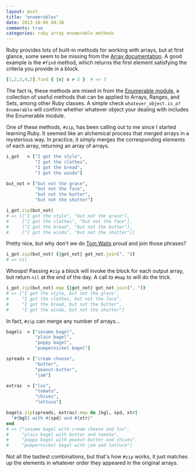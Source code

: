 ```yaml
---
layout: post
title: "enumerables"
date: 2013-10-08 08:38
comments: true
categories: ruby array enumerable methods
---
```

Ruby provides lots of built-in methods for working with arrays, but at first glance, some seem to be missing from the [Array documentation](http://ruby-doc.org/core-2.0.0/Array.html). A good example is the `#find` method, which returns the first element satisfying the criteria you provide in a block.
``` ruby
[1,2,3,4,5].find { |x| x > 2 }  # => 3
```
The fact is, these methods are mixed in from the [Enumerable module](http://ruby-doc.org/core-2.0.0/Enumerable.html), a collection of useful methods that can be applied to Arrays, Ranges, and Sets, among other Ruby classes. A simple check `whatever_object.is_a? Enumerable` will confirm whether whatever object your dealing with includes the Enumerable module.

One of these methods, `#zip`, has been calling out to me since I started learning Ruby. It seemed like an alchemical process that merged arrays in a mysterious way. In practice, it simply merges the corresponding elements of each array, returning an array of arrays.
``` ruby
i_got   = ["I got the style",
           "I got the clothes",
           "I got the bread",
           "I got the winda"]

but_not = ["but not the grace",
           "but not the face",
           "but not the butter",
           "but not the shutter"]

i_got.zip(but_not)
# => [["I got the style", "but not the grace"],
#     ["I got the clothes", "but not the face"],
#     ["I got the bread", "but not the butter"],
#     ["I got the winda", "but not the shutter"]]
```
Pretty nice, but why don't we do [Tom Waits](http://www.youtube.com/watch?v=ByomIJf5n9w) proud and join those phrases?
``` ruby
i_got.zip(but_not) {|got_not| got_not.join(", ")}
# => nil
```
Whoops! Passing `#zip` a block will invoke the block for each output array, but return `nil` at the end of the day. A call to `#map` to will do the trick.
``` ruby
i_got.zip(but_not).map {|got_not| got_not.join(", ")}
# => ["I got the style, but not the grace",
#     "I got the clothes, but not the face",
#     "I got the bread, but not the butter",
#     "I got the winda, but not the shutter"]
```
In fact, `#zip` can merge any number of arrays...
``` ruby
bagels  = ["sesame bagel",
           "plain bagel",
           "poppy bagel",
           "pumpernickel bagel"]

spreads = ["cream cheese",
           "butter",
           "peanut-butter",
           "jam"]

extras  = ["lox",
           "tomato",
           "chives",
           "lettuce"]

bagels.zip(spreads, extras).map do |bgl, spd, xtr|
  "#{bgl} with #{spd} and #{xtr}"
end
# => ["sesame bagel with cream cheese and lox",
#     "plain bagel with butter and tomato",
#     "poppy bagel with peanut-butter and chives",
#     "pumpernickel bagel with jam and lettuce"]
```
Not all the tastiest combinations, but that's how `#zip` works, it just matches up the elements in whatever order they appeared in the original arrays.
